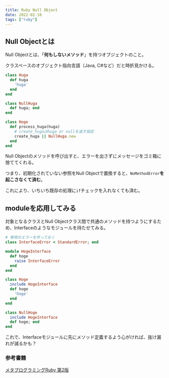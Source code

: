 ```yaml
---
title: Ruby Null Object
date: 2022-02-18
tags: ["ruby"]
---
```


## Null Objectとは
Null Objectとは、「**何もしないメソッド**」を持つオブジェクトのこと。

クラスベースのオブジェクト指向言語（Java, C#など）だと時折見かける。

```ruby
class Huga
  def huga
    'huga'
  end
end

class NullHuga
  def huga; end
end

class Hoge
  def process_huga(huga)
    # create_hugaはhuga or nullを返す設定
    create_huga || NullHuga.new
  end
end	
```

Null Objectのメソッドを呼び出すと、エラーを出さずにメッセージをゴミ箱に捨ててくれる。

つまり、初期化されていない参照をNull Objectで置換すると、`NoMethodError`**を起こさなくて済む**。

これにより、いちいち既存の処理に`if`チェックを入れなくても済む。

## moduleを応用してみる
対象となるクラスとNull Objectクラス間で共通のメソッドを持つようにするため、Interfaceのようなモジュールを持たせてみる。
```ruby
# 専用のエラーを作っておく
class InterfaceError < StandardError; end

module HogeInterface
  def hoge
    raise InterfaceError
  end
end

class Hoge
  include HogeInterface
  def hoge
    'hoge'
  end
end

class NullHoge
  include HogeInterface
  def hoge; end
end
```
これで、Interfaceモジュールに先にメソッド定義するよう心がければ、抜け漏れが減るかも？

### 参考書籍
[メタプログラミングRuby 第2版](https://www.amazon.co.jp/%E3%83%A1%E3%82%BF%E3%83%97%E3%83%AD%E3%82%B0%E3%83%A9%E3%83%9F%E3%83%B3%E3%82%B0Ruby-%E7%AC%AC2%E7%89%88-Paolo-Perrotta/dp/4873117437)

